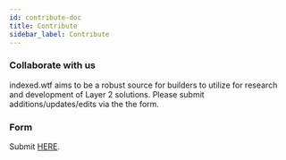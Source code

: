 ```yaml
---
id: contribute-doc
title: Contribute
sidebar_label: Contribute
---
```


### Collaborate with us

indexed.wtf aims to be a robust source for builders to utilize for research and development of Layer 2 solutions. Please submit additions/updates/edits via the the form.

### Form

Submit [HERE](https://docs.google.com/forms/d/e/1FAIpQLScbMNeGoQEOrvuuvrk6xaZvdE2PzKiALAMcZ14v48ARS4fIHg/viewform).
